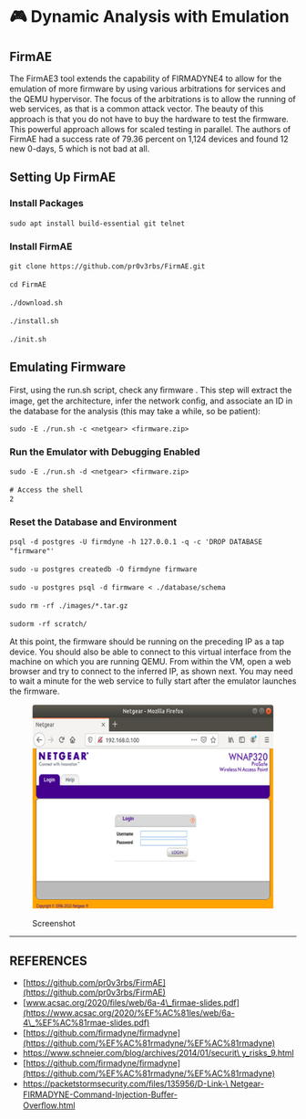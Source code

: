 # 🎮 Dynamic Analysis with Emulation

## FirmAE

The FirmAE3 tool extends the capability of FIRMADYNE4 to allow for the emulation of more ﬁrmware by using various arbitrations for services and the QEMU hypervisor. The focus of the arbitrations is to allow the running of web services, as that is a common attack vector. The beauty of this approach is that you do not have to buy the hardware to test the ﬁrmware. This powerful approach allows for scaled testing in parallel. The authors of FirmAE had a success rate of 79.36 percent on 1,124 devices and found 12 new 0-days, 5 which is not bad at all.&#x20;

## Setting Up FirmAE

### Install Packages

```
sudo apt install build-essential git telnet
```

### Install FirmAE

```
git clone https://github.com/pr0v3rbs/FirmAE.git

cd FirmAE

./download.sh

./install.sh

./init.sh
```

## Emulating Firmware

First, using the run.sh script, check any ﬁrmware . This step will extract the image, get the architecture, infer the network conﬁg, and associate an ID in the database for the analysis (this may take a while, so be patient):

```
sudo -E ./run.sh -c <netgear> <firmware.zip>
```

### Run the Emulator with Debugging Enabled

```
sudo -E ./run.sh -d <netgear> <firmware.zip>

# Access the shell
2
```

### Reset the Database and Environment

```
psql -d postgres -U firmdyne -h 127.0.0.1 -q -c 'DROP DATABASE "firmware"'

sudo -u postgres createdb -O firmdyne firmware

sudo -u postgres psql -d firmware < ./database/schema

sudo rm -rf ./images/*.tar.gz

sudorm -rf scratch/
```



At this point, the ﬁrmware should be running on the preceding IP as a tap device. You should also be able to connect to this virtual interface from the machine on which you are running QEMU. From within the VM, open a web browser and try to connect to the inferred IP, as shown next. You may need to wait a minute for the web service to fully start after the emulator launches the ﬁrmware.

<figure><img src="../.gitbook/assets/image (4).png" alt=""><figcaption><p>Screenshot</p></figcaption></figure>



***

## REFERENCES

* [https://github.com/pr0v3rbs/FirmAE](https://github.com/pr0v3rbs/FirmAE)
* [www.acsac.org/2020/ﬁles/web/6a-4\_ﬁrmae-slides.pdf](https://www.acsac.org/2020/%EF%AC%81les/web/6a-4\_%EF%AC%81rmae-slides.pdf)
* [https://github.com/ﬁrmadyne/ﬁrmadyne](https://github.com/%EF%AC%81rmadyne/%EF%AC%81rmadyne)
* [https://www.schneier.com/blog/archives/2014/01/securit\
  y\_risks\_9.html](https://www.schneier.com/blog/archives/2014/01/security\_risks\_9.html)
* [https://github.com/ﬁrmadyne/ﬁrmadyne](https://github.com/%EF%AC%81rmadyne/%EF%AC%81rmadyne)
* [https://packetstormsecurity.com/ﬁles/135956/D-Link-\
  Netgear-FIRMADYNE-Command-Injection-Buﬀer-\
  Overﬂow.html](https://packetstormsecurity.com/%EF%AC%81les/135956/D-Link-Netgear-FIRMADYNE-Command-Injection-Bu%EF%AC%80er-Over%EF%AC%82ow.html)

